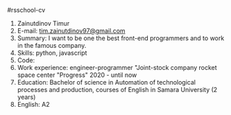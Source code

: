 #rsschool-cv
1. Zainutdinov Timur
2. E-mail: tim.zainutdinov97@gmail.com
3. Summary: I want to be one the best front-end programmers and to work in the famous company.
4. Skills: python, javascript
5. Code:
6. Work experience: engineer-programmer "Joint-stock company rocket space center "Progress" 2020 - until now
7. Education: Bachelor of science in Automation of technological processes and production, courses of English in Samara University (2 years)
8. English: A2